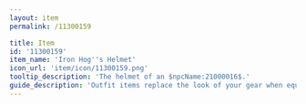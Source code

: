 ```yaml
---
layout: item
permalink: /11300159

title: Item
id: '11300159'
item_name: 'Iron Hog''s Helmet'
icon_url: 'item/icon/11300159.png'
tooltip_description: 'The helmet of an $npcName:21000016$.'
guide_description: 'Outfit items replace the look of your gear when equipped.'
---
```

